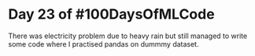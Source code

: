# Day 23 of #100DaysOfMLCode
There was electricity problem due to heavy rain but still managed to write some code where I practised pandas on dummmy dataset.